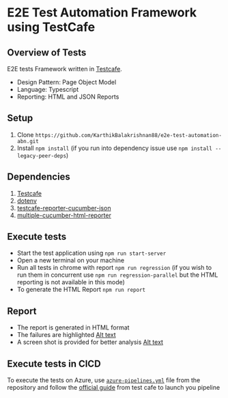 # E2E Test Automation Framework using TestCafe
## Overview of Tests
E2E tests Framework written in [Testcafe](https://github.com/DevExpress/testcafe).
- Design Pattern: Page Object Model
- Language: Typescript
- Reporting: HTML and JSON Reports

## Setup
1. Clone `https://github.com/KarthikBalakrishnan88/e2e-test-automation-abn.git`
2. Install `npm install` (if you run into dependency issue use `npm install --legacy-peer-deps`)

## Dependencies
1. [Testcafe](https://www.npmjs.com/package/testcafe)
2. [dotenv](https://www.npmjs.com/package/dotenv)
3. [testcafe-reporter-cucumber-json](https://www.npmjs.com/package/testcafe-reporter-cucumber-json)
4. [multiple-cucumber-html-reporter](https://www.npmjs.com/package/multiple-cucumber-html-reporter)

## Execute tests
* Start the test application using `npm run start-server`
* Open a new terminal on your machine
* Run all tests in chrome with report `npm run regression` (if you wish to run them in concurrent use `npm run regression-parallel` but the HTML reporting is not available in this mode)
* To generate the HTML Report `npm run report`

## Report
* The report is generated in HTML format
* The failures are highlighted
[Alt text](/test/docs/htmlReport.png?raw=true "Sample Report")
* A screen shot is provided for better analysis
[Alt text](/test/docs/failedScenario.png?raw=true "Failed Scenario")

## Execute tests in CICD
To execute the tests on Azure, use [`azure-pipelines.yml`](azure-pipelines.yml) file from the repository and follow the [official guide](https://testcafe.io/documentation/402822/guides/continuous-integration/azure-devops) from test cafe to launch you pipeline